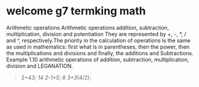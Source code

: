 # welcome g7 termking math

Arithmetic operations
Arithmetic operations addition, subtraction, multiplication, division and potentiation
They are represented by +, -, *, / and ^, respectively.The priority in the calculation of
operations is the same as used in mathematics: first what is in parentheses,
then the power, then the multiplications and divisions and finally, the additions and
Subtractions.
Example 1.10 arithmetic operations of addition, subtraction, multiplication, division and
LEGANATION.
> 2+4*3;
14
> 2-1+5;
6
> 3+3*(4/2);
